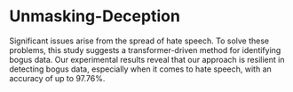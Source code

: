 # Unmasking-Deception
Significant issues arise from the spread of hate speech. To solve these problems, this study  suggests a transformer-driven method for identifying bogus data. Our experimental results reveal that our approach is resilient in  detecting bogus data, especially when it comes to hate speech, with  an accuracy of up to 97.76%. 
